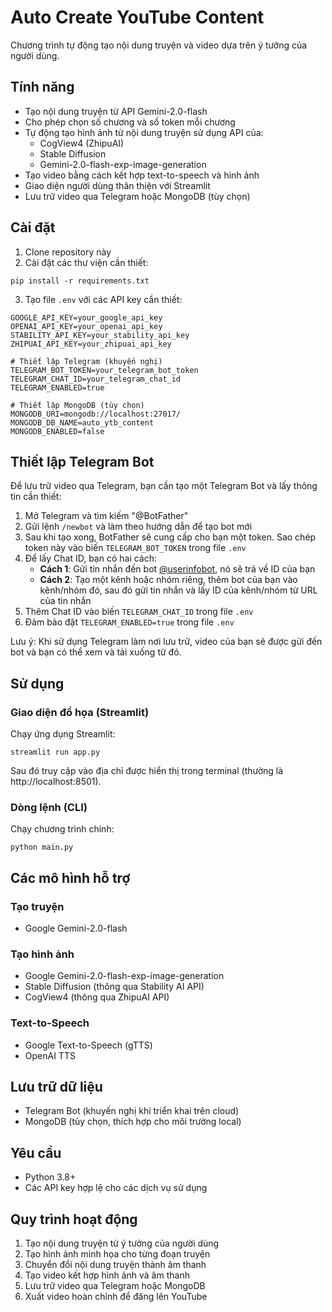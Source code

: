 # Auto Create YouTube Content

Chương trình tự động tạo nội dung truyện và video dựa trên ý tưởng của người dùng.

## Tính năng
- Tạo nội dung truyện từ API Gemini-2.0-flash
- Cho phép chọn số chương và số token mỗi chương
- Tự động tạo hình ảnh từ nội dung truyện sử dụng API của:
  - CogView4 (ZhipuAI)
  - Stable Diffusion
  - Gemini-2.0-flash-exp-image-generation
- Tạo video bằng cách kết hợp text-to-speech và hình ảnh
- Giao diện người dùng thân thiện với Streamlit
- Lưu trữ video qua Telegram hoặc MongoDB (tùy chọn)

## Cài đặt
1. Clone repository này
2. Cài đặt các thư viện cần thiết:
```
pip install -r requirements.txt
```
3. Tạo file `.env` với các API key cần thiết:
```
GOOGLE_API_KEY=your_google_api_key
OPENAI_API_KEY=your_openai_api_key
STABILITY_API_KEY=your_stability_api_key
ZHIPUAI_API_KEY=your_zhipuai_api_key

# Thiết lập Telegram (khuyến nghị)
TELEGRAM_BOT_TOKEN=your_telegram_bot_token
TELEGRAM_CHAT_ID=your_telegram_chat_id
TELEGRAM_ENABLED=true

# Thiết lập MongoDB (tùy chọn)
MONGODB_URI=mongodb://localhost:27017/
MONGODB_DB_NAME=auto_ytb_content
MONGODB_ENABLED=false
```

## Thiết lập Telegram Bot
Để lưu trữ video qua Telegram, bạn cần tạo một Telegram Bot và lấy thông tin cần thiết:

1. Mở Telegram và tìm kiếm "@BotFather"
2. Gửi lệnh `/newbot` và làm theo hướng dẫn để tạo bot mới
3. Sau khi tạo xong, BotFather sẽ cung cấp cho bạn một token. Sao chép token này vào biến `TELEGRAM_BOT_TOKEN` trong file `.env`
4. Để lấy Chat ID, bạn có hai cách:
   - **Cách 1**: Gửi tin nhắn đến bot [@userinfobot](https://t.me/userinfobot), nó sẽ trả về ID của bạn
   - **Cách 2**: Tạo một kênh hoặc nhóm riêng, thêm bot của bạn vào kênh/nhóm đó, sau đó gửi tin nhắn và lấy ID của kênh/nhóm từ URL của tin nhắn
5. Thêm Chat ID vào biến `TELEGRAM_CHAT_ID` trong file `.env`
6. Đảm bảo đặt `TELEGRAM_ENABLED=true` trong file `.env`

Lưu ý: Khi sử dụng Telegram làm nơi lưu trữ, video của bạn sẽ được gửi đến bot và bạn có thể xem và tải xuống từ đó.

## Sử dụng
### Giao diện đồ họa (Streamlit)
Chạy ứng dụng Streamlit:
```
streamlit run app.py
```
Sau đó truy cập vào địa chỉ được hiển thị trong terminal (thường là http://localhost:8501).

### Dòng lệnh (CLI)
Chạy chương trình chính:
```
python main.py
```

## Các mô hình hỗ trợ

### Tạo truyện
- Google Gemini-2.0-flash

### Tạo hình ảnh
- Google Gemini-2.0-flash-exp-image-generation
- Stable Diffusion (thông qua Stability AI API)
- CogView4 (thông qua ZhipuAI API)

### Text-to-Speech
- Google Text-to-Speech (gTTS)
- OpenAI TTS

## Lưu trữ dữ liệu
- Telegram Bot (khuyến nghị khi triển khai trên cloud)
- MongoDB (tùy chọn, thích hợp cho môi trường local)

## Yêu cầu
- Python 3.8+
- Các API key hợp lệ cho các dịch vụ sử dụng

## Quy trình hoạt động
1. Tạo nội dung truyện từ ý tưởng của người dùng
2. Tạo hình ảnh minh họa cho từng đoạn truyện
3. Chuyển đổi nội dung truyện thành âm thanh
4. Tạo video kết hợp hình ảnh và âm thanh
5. Lưu trữ video qua Telegram hoặc MongoDB
6. Xuất video hoàn chỉnh để đăng lên YouTube 